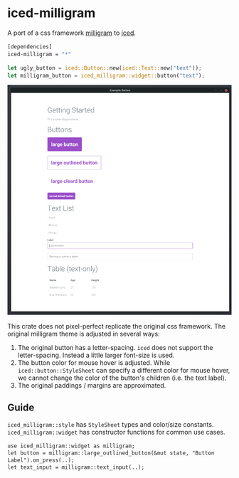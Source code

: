 # iced-milligram
A port of a css framework [milligram](https://milligram.io/) to [iced](https://iced.rs/).

```sh
[dependencies]
iced-milligram = "*"
```

```rust
let ugly_button = iced::Button::new(iced::Text::new("text"));
let milligram_button = iced_milligram::widget::button("text");
```

![](screenshot.png)

This crate does not pixel-perfect replicate the original css framework.
The original milligram theme is adjusted in several ways:

1. The original button has a letter-spacing. `iced` does not support the letter-spacing. Instead a little larger font-size is used.
2. The button color for mouse hover is adjusted. While `iced::button::StyleSheet` can specify a different color for mouse hover, we cannot change the color of the button's children (i.e. the text label).
3. The original paddings / margins are approximated.

## Guide
`iced_milligram::style` has `StyleSheet` types and color/size constants.
`iced_milligram::widget` has constructor functions for common use cases.

```
use iced_milligram::widget as milligram;
let button = milligram::large_outlined_button(&mut state, "Button Label").on_press(..);
let text_input = milligram::text_input(..);
```
